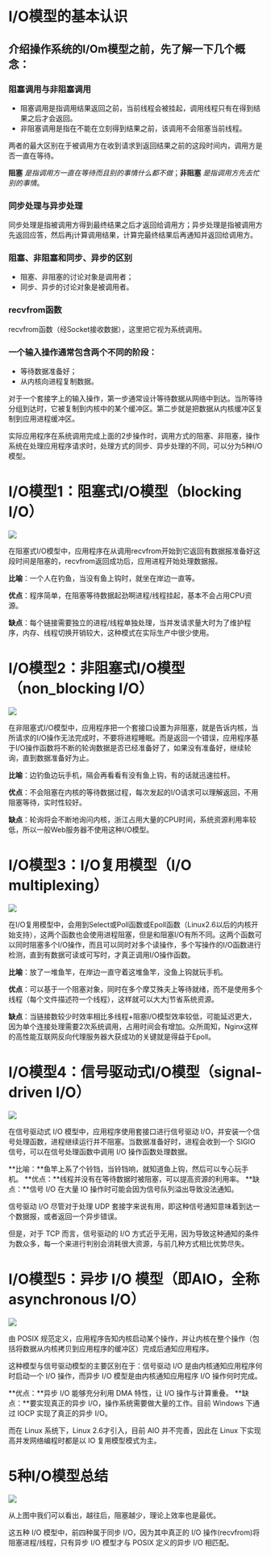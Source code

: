 # I/O模型的基本认识

## 介绍操作系统的I/Om模型之前，先了解一下几个概念：

### 阻塞调用与非阻塞调用

- 阻塞调用是指调用结果返回之前，当前线程会被挂起，调用线程只有在得到结果之后才会返回。
- 非阻塞调用是指在不能在立刻得到结果之前，该调用不会阻塞当前线程。

两者的最大区别在于被调用方在收到请求到返回结果之前的这段时间内，调用方是否一直在等待。

**阻塞** *是指调用方一直在等待而且别的事情什么都不做*；**非阻塞** *是指调用方先去忙别的事情*。

### 同步处理与异步处理

同步处理是指被调用方得到最终结果之后才返回给调用方；异步处理是指被调用方先返回应答，然后再j计算调用结果，计算完最终结果后再通知并返回给调用方。

### 阻塞、非阻塞和同步、异步的区别

- 阻塞、非阻塞的讨论对象是调用者；
- 同步、异步的讨论对象是被调用者。

### recvfrom函数

recvfrom函数（经Socket接收数据），这里把它视为系统调用。

### 一个输入操作通常包含两个不同的阶段：

- 等待数据准备好；
- 从内核向进程复制数据。

对于一个套接字上的输入操作，第一步通常设计等待数据从网络中到达。当所等待分组到达时，它被复制到内核中的某个缓冲区。第二步就是把数据从内核缓冲区复制到应用进程缓冲区。

实际应用程序在系统调用完成上面的2步操作时，调用方式的阻塞、非阻塞，操作系统在处理应用程序请求时，处理方式的同步、异步处理的不同，可以分为5种I/O模型。

# I/O模型1：阻塞式I/O模型（blocking I/O）

![](../../image/433.png)

在阻塞式I/O模型中，应用程序在从调用recvfrom开始到它返回有数据报准备好这段时间是阻塞的，recvfrom返回成功后，应用进程开始处理数据报。

**比喻**：一个人在钓鱼，当没有鱼上钩时，就坐在岸边一直等。

**优点**：程序简单，在阻塞等待数据起劲啊进程/线程挂起，基本不会占用CPU资源。

**缺点**：每个链接需要独立的进程/线程单独处理，当并发请求量大时为了维护程序，内存、线程切换开销较大，这种模式在实际生产中很少使用。

# I/O模型2：非阻塞式I/O模型（non_blocking I/O）

![](../../image/1.jpeg)

在非阻塞式I/O模型中，应用程序把一个套接口设置为非阻塞，就是告诉内核，当所请求的I/O操作无法完成时，不要将进程睡眠。而是返回一个错误，应用程序基于I/O操作函数将不断的轮询数据是否已经准备好了，如果没有准备好，继续轮询，直到数据准备好为止。

**比喻**：边钓鱼边玩手机，隔会再看看有没有鱼上钩，有的话就迅速拉杆。

**优点**：不会阻塞在内核的等待数据过程，每次发起的I/O请求可以理解返回，不用阻塞等待，实时性较好。

**缺点**：轮询将会不断地询问内核，浙江占用大量的CPU时间，系统资源利用率较低，所以一般Web服务器不使用这种I/O模型。

# I/O模型3：I/O复用模型（I/O multiplexing）

![](../../image/2.jpeg)

在I/O复用模型中，会用到Select或Poll函数或Epoll函数（Linux2.6以后的内核开始支持），这两个函数也会使用进程阻塞，但是和阻塞I/O有所不同。这两个函数可以同时阻塞多个I/O操作，而且可以同时对多个读操作，多个写操作的I/O函数进行检测，直到有数据可读或可写时，才真正调用I/O操作函数。

**比喻**：放了一堆鱼竿，在岸边一直守着这堆鱼竿，没鱼上钩就玩手机。

**优点**：可以基于一个阻塞对象，同时在多个摩艾殊夫上等待就绪，而不是使用多个线程（每个文件描述符一个线程），这样就可以大大j节省系统资源。

**缺点**：当链接数较少时效率相比多线程+阻塞I/O模型效率较低，可能延迟更大，因为单个连接处理需要2次系统调用，占用时间会有增加。众所周知，Nginx这样的高性能互联网反向代理服务器大获成功的关键就是得益于Epoll。

# I/O模型4：信号驱动式I/O模型（signal-driven I/O）

![](../../image/3.jpeg)

在信号驱动式 I/O 模型中，应用程序使用套接口进行信号驱动 I/O，并安装一个信号处理函数，进程继续运行并不阻塞。当数据准备好时，进程会收到一个 SIGIO 信号，可以在信号处理函数中调用 I/O 操作函数处理数据。

**比喻：**鱼竿上系了个铃铛，当铃铛响，就知道鱼上钩，然后可以专心玩手机。
**优点：**线程并没有在等待数据时被阻塞，可以提高资源的利用率。
**缺点：**信号 I/O 在大量 IO 操作时可能会因为信号队列溢出导致没法通知。

信号驱动 I/O 尽管对于处理 UDP 套接字来说有用，即这种信号通知意味着到达一个数据报，或者返回一个异步错误。

但是，对于 TCP 而言，信号驱动的 I/O 方式近乎无用，因为导致这种通知的条件为数众多，每一个来进行判别会消耗很大资源，与前几种方式相比优势尽失。  

# I/O模型5：异步 I/O 模型（即AIO，全称asynchronous I/O）

![](../../image/4.jpeg)

  由 POSIX 规范定义，应用程序告知内核启动某个操作，并让内核在整个操作（包括将数据从内核拷贝到应用程序的缓冲区）完成后通知应用程序。

这种模型与信号驱动模型的主要区别在于：信号驱动 I/O 是由内核通知应用程序何时启动一个 I/O 操作，而异步 I/O 模型是由内核通知应用程序 I/O 操作何时完成。

**优点：**异步 I/O 能够充分利用 DMA 特性，让 I/O 操作与计算重叠。
**缺点：**要实现真正的异步 I/O，操作系统需要做大量的工作。目前 Windows 下通过 IOCP 实现了真正的异步 I/O。

而在 Linux 系统下，Linux 2.6才引入，目前 AIO 并不完善，因此在 Linux 下实现高并发网络编程时都是以 IO 复用模型模式为主。

# 5种I/O模型总结

![](../../image/5.jpeg)

  从上图中我们可以看出，越往后，阻塞越少，理论上效率也是最优。

这五种 I/O 模型中，前四种属于同步 I/O，因为其中真正的 I/O 操作(recvfrom)将阻塞进程/线程，只有异步 I/O 模型才与 POSIX 定义的异步 I/O 相匹配。  